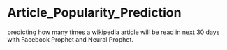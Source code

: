 # Article_Popularity_Prediction
predicting how many times a wikipedia article will be read in next 30 days with Facebook Prophet and Neural Prophet.
